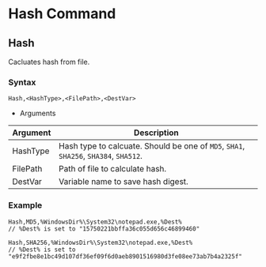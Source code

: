 # Hash Command

## Hash

Cacluates hash from file.

### Syntax

```pebakery
Hash,<HashType>,<FilePath>,<DestVar>
```

- Arguments

| Argument | Description |
| --- | --- |
| HashType | Hash type to calcuate. Should be one of `MD5`, `SHA1`, `SHA256`, `SHA384`, `SHA512`.
| FilePath | Path of file to calculate hash. |
| DestVar | Variable name to save hash digest. |

### Example

```pebakery
Hash,MD5,%WindowsDir%\System32\notepad.exe,%Dest%
// %Dest% is set to "15750221bbffa36c055d656c46899460"
```

```pebakery
Hash,SHA256,%WindowsDir%\System32\notepad.exe,%Dest%
// %Dest% is set to "e9f2fbe8e1bc49d107df36ef09f6d0aeb8901516980d3fe08ee73ab7b4a2325f"
```
